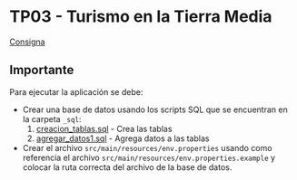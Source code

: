 # TP03 - Turismo en la Tierra Media

[Consigna](_consigna%2FTP003%20-%20Turismo%20en%20la%20Tierra%20Media%2C%20Cap%C3%ADtulo%20III.pdf)

## Importante

Para ejecutar la aplicación se debe:
* Crear una base de datos usando los scripts SQL que se encuentran en la carpeta `_sql`:
    1. [creacion_tablas.sql](_sql/creacion_tablas.sql) - Crea las tablas
    2. [agregar_datos1.sql](_sql/agregar_datos1.sql) - Agrega datos a las tablas
* Crear el archivo `src/main/resources/env.properties` usando como referencia el archivo `src/main/resources/env.properties.example` y colocar la ruta correcta del archivo de la base de datos.
